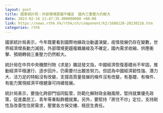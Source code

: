 ```yaml
---
layout: post
title: 國家統計局：外部環境更趨不確定　國內三重壓力仍較大
date: 2023-02-16 11:47:35.000000000 +08:00
link: https://news.rthk.hk/rthk/ch/component/k2/1688120-20230216.htm
categories: rthk
---
```


國家統計局表示，今年既要看到國際地緣政治動盪演變，疫情發展仍存在變數，世界經濟增長動力減弱，外部環境更趨複雜嚴峻及不確定，國內需求收縮、供應衝擊、預期轉弱三重壓力仍然較大。

統計局在中共中央機關刊物《求是》雜誌發文指，中國經濟恢復基礎尚不牢固，推動經濟平穩運行、逐步回升，仍需要付出艱苦努力。但認為中國經濟韌性強、潛力大、活力足的特點沒有改變，支撐高質量發展的條件沒有改變，有基礎、有條件、有能力實現經濟平穩健康可持續發展。

統計局表示，要強化跨部門協同監管，防範化解財政金融風險，堅持就業優先政策，促進農民工、青年等重點群體就業。另外，要堅持「房住不炒」定位，支持剛性及改善性住房需求，壓實各方保交樓、穩民生責任。
